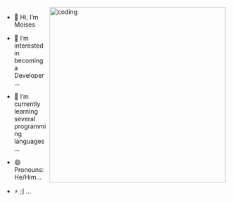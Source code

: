 <img align = "right" alt= "coding" width= "400" src= "https://i.pinimg.com/originals/f8/41/ac/f841ac2befaedda240c55a06b23b33ec.gif">

- 👋 Hi, I’m Moises
- 👀 I’m interested in becoming a Developer ...
- 🌱 I’m currently learning several programming languages ...


- 😄 Pronouns: He/Him...
- ⚡ ;] ...

<!---
Macc-Mp/Macc-Mp is a ✨ special ✨ repository because its `README.md` (this file) appears on your GitHub profile.
You can click the Preview link to take a look at your changes.
--->
